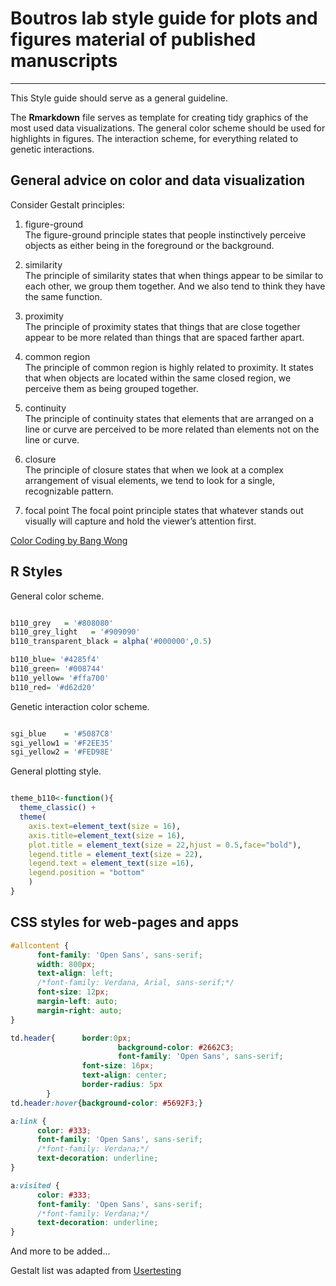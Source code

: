 # Boutros lab style guide for plots and figures material of published manuscripts

----------------------------------------------

This Style guide should serve as a general guideline. 

The **Rmarkdown** file serves as template for creating tidy graphics of the most
used data visualizations. The general color scheme should be used for highlights 
in figures. The interaction scheme, for everything related to genetic interactions. 

## General advice on color and data visualization

Consider Gestalt principles:
1. figure-ground  
 The figure-ground principle states that people instinctively perceive objects as either being in the foreground or the background.

2. similarity  
 The principle of similarity states that when things appear to be similar to each other, we group them together. And we also tend to think they have the same function.
 
3. proximity  
 The principle of proximity states that things that are close together appear to be more related than things that are spaced farther apart.

4. common region  
 The principle of common region is highly related to proximity. It states that when objects are located within the same closed region, we perceive them as being grouped together.

5. continuity  
 The principle of continuity states that elements that are arranged on a line or curve are perceived to be more related than elements not on the line or curve.

6. closure  
 The principle of closure states that when we look at a complex arrangement of visual elements, we tend to look for a single, recognizable pattern.
 
7. focal point 
 The focal point principle states that whatever stands out visually will capture and hold the viewer’s attention first.

[Color Coding by Bang Wong](https://www.nature.com/articles/nmeth0810-573)

## R Styles

General color scheme.

```r

b110_grey   = '#808080'
b110_grey_light   = '#909090'
b110_transparent_black = alpha('#000000',0.5)

b110_blue= '#4285f4'
b110_green= '#008744'
b110_yellow= '#ffa700'
b110_red= '#d62d20'

```

Genetic interaction color scheme.

```r

sgi_blue    = '#5087C8'
sgi_yellow1 = '#F2EE35'
sgi_yellow2 = '#FED98E'

```

General plotting style.

```r

theme_b110<-function(){
  theme_classic() +
  theme(
    axis.text=element_text(size = 16), 
    axis.title=element_text(size = 16),
    plot.title = element_text(size = 22,hjust = 0.5,face="bold"),
    legend.title = element_text(size = 22),
    legend.text = element_text(size =16),
    legend.position = "bottom"
    )
}

```

## CSS styles for web-pages and apps

```css
#allcontent {
      font-family: 'Open Sans', sans-serif;
      width: 800px;
      text-align: left;
      /*font-family: Verdana, Arial, sans-serif;*/
      font-size: 12px;
      margin-left: auto;
      margin-right: auto;
}

td.header{      border:0px;
                        background-color: #2662C3;
                        font-family: 'Open Sans', sans-serif;
                font-size: 16px;
                text-align: center;
                border-radius: 5px
        }
td.header:hover{background-color: #5692F3;}

a:link {
      color: #333;
      font-family: 'Open Sans', sans-serif;
      /*font-family: Verdana;*/
      text-decoration: underline;
}

a:visited {
      color: #333;
      font-family: 'Open Sans', sans-serif;
      /*font-family: Verdana;*/
      text-decoration: underline;
}
```

And more to be added...

Gestalt list was adapted from [Usertesting](https://www.usertesting.com/blog/gestalt-principles/)